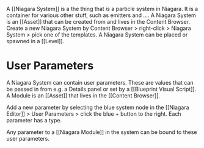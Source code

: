 A [[Niagara System]] is a the thing that _is_ a particle system in Niagara.
It is a container for various other stuff, such as emitters and ....
A Niagara System is an [[Asset]] that can be created from and lives in the Content Browser.
Create a new Niagara System by Content Browser  > right-click > Niagara System > pick one of the templates.
A Niagara System can be placed or spawned in a [[Level]].


# User Parameters

A Niagara System can contain user parameters.
These are values that can be passed in from e.g. a Details panel or set by a [[Blueprint Visual Script]].
A Module is an [[Asset]] that lives in the [[Content Browser]].

Add a new parameter by selecting the blue system node in the [[Niagara Editor]] > User Parameters > click the blue + button to the right.
Each parameter has a type.

Any parameter to a [[Niagara Module]] in the system can be bound to these user parameters.